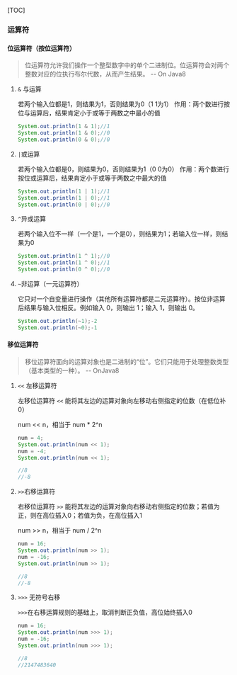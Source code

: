 [TOC]

### 运算符

#### 位运算符（按位运算符）

> 位运算符允许我们操作一个整型数字中的单个二进制位。位运算符会对两个整数对应的位执行布尔代数，从而产生结果。 -- On Java8

1. `&` 与运算

   若两个输入位都是1，则结果为1，否则结果为0（1 1为1）
   作用：两个数进行按位与运算后，结果肯定小于或等于两数之中最小的值

   ```java
   System.out.println(1 & 1);//1
   System.out.println(1 & 0);//0
   System.out.println(0 & 0);//0
   ```

2. `|`或运算

   若两个输入位都是0，则结果为0，否则结果为1（0 0为0）
   作用：两个数进行按位或运算后，结果肯定小于或等于两数之中最大的值

   ```java
   System.out.println(1 | 1);//1
   System.out.println(1 | 0);//1
   System.out.println(0 | 0);//0
   ```

3. `^`异或运算

   若两个输入位不一样（一个是1，一个是0），则结果为1；若输入位一样，则结果为0

   ```java
   System.out.println(1 ^ 1);//0
   System.out.println(1 ^ 0);//1
   System.out.println(0 ^ 0);//0
   ```

4. `~`非运算（一元运算符）

   它只对一个自变量进行操作（其他所有运算符都是二元运算符）。按位非运算后结果与输入位相反。例如输入 0，则输出 1；输入 1，则输出 0。

   ```java
   System.out.println(~1);-2
   System.out.println(~0);-1
   ```

#### 移位运算符

> 移位运算符面向的运算对象也是二进制的“位”。它们只能用于处理整数类型（基本类型的一种）。 -- OnJava8

1. `<<` 左移运算符

   左移位运算符 `<<` 能将其左边的运算对象向左移动右侧指定的位数（在低位补 0）

   num << n，相当于 num * 2^n

   ```java
   num = 4;
   System.out.println(num << 1);
   num = -4;
   System.out.println(num << 1);
   
   //8
   //-8
   ```

2. `>>`右移运算符

   右移位运算符 `>>` 能将其左边的运算对象向右移动右侧指定的位数；若值为正，则在高位插入0；若值为负，在高位插入1

   num >> n，相当于 num / 2^n

   ```java
   num = 16;
   System.out.println(num >> 1);
   num = -16;
   System.out.println(num >> 1);
   
   //8
   //-8
   ```

3. `>>>` 无符号右移

   `>>>`在右移运算规则的基础上，取消判断正负值，高位始终插入0

   ```java
   num = 16;
   System.out.println(num >>> 1);
   num = -16;
   System.out.println(num >>> 1);
   
   //8
   //2147483640
   ```

   

   